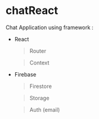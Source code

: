# chatReact

Chat Application using framework :
- React
  > Router
  
  > Context
  
- Firebase
  > Firestore
  
  > Storage
  
  > Auth (email)
